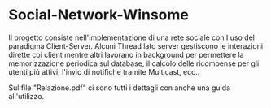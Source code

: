 # Social-Network-Winsome
Il progetto consiste nell'implementazione di una rete sociale con l'uso del paradigma Client-Server.
Alcuni Thread lato server gestiscono le interazioni dirette coi client mentre altri lavorano in background per permettere la memorizzazione periodica sul database, il calcolo delle ricompense per gli utenti piú attivi, l'invio di notifiche tramite Multicast, ecc..

Sul file "Relazione.pdf" ci sono tutti i dettagli con anche una guida all'utilizzo.
